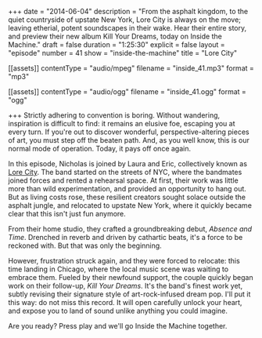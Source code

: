 +++
date = "2014-06-04"
description = "From the asphalt kingdom, to the quiet countryside of upstate New York, Lore City is always on the move; leaving etherial, potent soundscapes in their wake. Hear their entire story, and preview their new album Kill Your Dreams, today on Inside the Machine."
draft = false
duration = "1:25:30"
explicit = false
layout = "episode"
number = 41
show = "inside-the-machine"
title = "Lore City"

[[assets]]
  contentType = "audio/mpeg"
  filename = "inside_41.mp3"
  format = "mp3"

[[assets]]
  contentType = "audio/ogg"
  filename = "inside_41.ogg"
  format = "ogg"

+++
Strictly adhering to convention is boring. Without wandering, inspiration is difficult to find: it remains an elusive foe, escaping you at every turn. If you're out to discover wonderful, perspective-altering pieces of art, you must step off the beaten path. And, as you well know, this is our normal mode of operation. Today, it pays off once again.

In this episode, Nicholas is joined by Laura and Eric, collectively known as [Lore City](http://lorecitymusic.com). The band started on the streets of NYC, where the bandmates joined forces and rented a rehearsal space. At first, their work was little more than wild experimentation, and provided an opportunity to hang out. But as living costs rose, these resilient creators sought solace outside the asphalt jungle, and relocated to upstate New York, where it quickly became clear that this isn't just fun anymore.

From their home studio, they crafted a groundbreaking debut, *Absence and Time*. Drenched in reverb and driven by cathartic beats, it's a force to be reckoned with. But that was only the beginning.

However, frustration struck again, and they were forced to relocate: this time landing in Chicago, where the local music scene was waiting to embrace them. Fueled by their newfound support, the couple quickly began work on their follow-up, *Kill Your Dreams*. It's the band's finest work yet, subtly revising their signature style of art-rock-infused dream pop. I'll put it this way: do not miss this record. It will open carefully unlock your heart, and expose you to land of sound unlike anything you could imagine.

Are you ready? Press play and we'll go Inside the Machine together.